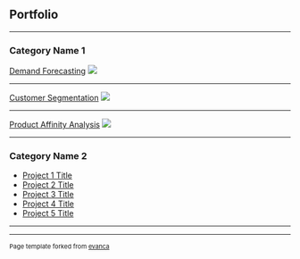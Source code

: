 ## Portfolio

---

### Category Name 1 

[Demand Forecasting](/sample_page)
<img src="images/dummy_thumbnail.jpg?raw=true"/>

---
[Customer Segmentation](/pdf/sample_presentation.pdf)
<img src="images/dummy_thumbnail.jpg?raw=true"/>

---
[Product Affinity Analysis](http://example.com/)
<img src="images/dummy_thumbnail.jpg?raw=true"/>

---

### Category Name 2

- [Project 1 Title](http://example.com/)
- [Project 2 Title](http://example.com/)
- [Project 3 Title](http://example.com/)
- [Project 4 Title](http://example.com/)
- [Project 5 Title](http://example.com/)

---




---
<p style="font-size:11px">Page template forked from <a href="https://github.com/evanca/quick-portfolio">evanca</a></p>
<!-- Remove above link if you don't want to attibute -->
